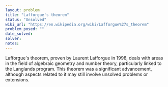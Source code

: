 ```yaml
---
layout: problem
title: "Lafforgue's theorem"
status: "Unsolved"
wiki_url: "https://en.wikipedia.org/wiki/Lafforgue%27s_theorem"
problem_posed: ""
date_solved:
solver:
notes:
---
```

Lafforgue's theorem, proven by Laurent Lafforgue in 1998, deals with areas in the field of algebraic geometry and number theory, particularly linked to the Langlands program. This theorem was a significant advancement, although aspects related to it may still involve unsolved problems or extensions.

